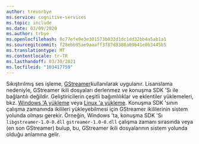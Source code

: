```yaml
---
author: trevorbye
ms.service: cognitive-services
ms.topic: include
ms.date: 03/09/2020
ms.author: trbye
ms.openlocfilehash: 8c77efe9e3e301573b032d1dc1dd32bb4a5ab1a1
ms.sourcegitcommit: f28ebb95ae9aaaff3f87d8388a09b41e0b3445b5
ms.translationtype: MT
ms.contentlocale: tr-TR
ms.lasthandoff: 03/30/2021
ms.locfileid: "103417759"
---
```

Sıkıştırılmış ses işleme, [GStreamer](https://gstreamer.freedesktop.org)kullanılarak uygulanır. Lisanslama nedeniyle, GStreamer ikili dosyaları derlenmez ve konuşma SDK 'Sı ile bağlantılı değildir. Geliştiricilerin çeşitli bağımlılıklar ve eklentiler yüklemeleri, bkz. [Windows 'A yükleme](https://gstreamer.freedesktop.org/documentation/installing/on-windows.html?gi-language=c) veya [Linux 'a yükleme](https://gstreamer.freedesktop.org/documentation/installing/on-linux.html?gi-language=c). Konuşma SDK 'sının çalışma zamanında ikilileri yükleyebilmesi için GStreamer ikililerinin sistem yolunda olması gerekir. Örneğin, Windows 'ta, konuşma SDK 'Sı `libgstreamer-1.0-0.dll` `gstreamer-1.0-0.dll` çalışma zamanı sırasında veya (en son GStreamer) bulup, bu, GStreamer ikili dosyalarının sistem yolunda olduğu anlamına gelir.

